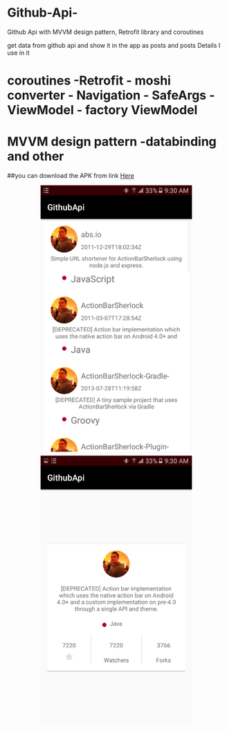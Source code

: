# Github-Api-
Github Api with MVVM design pattern, Retrofit library and coroutines

get data from github api and show it in the app as posts and posts Details 
I use in it
 # coroutines -Retrofit - moshi converter - Navigation - SafeArgs -ViewModel - factory ViewModel 
# MVVM design pattern -databinding and other

##you can download the APK from link [Here](https://github.com//Github-Api-/blob/master/app/release/Github_API.apk")
<p align="center">
<img src="https://github.com/ahmedelfarsisy/Github-Api-/blob/master/screenShots/github_response.png" width="350" title=" projects_posts"/>
<img src= "https://github.com/ahmedelfarsisy/Github-Api-/blob/master/screenShots/details_frag.png" width="350" title=" details for clicked post "/>
</p>
